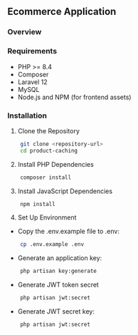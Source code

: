 ## Ecommerce Application

### Overview

### Requirements

- PHP >= 8.4
- Composer
- Laravel 12
- MySQL
- Node.js and NPM (for frontend assets)

### Installation

1. Clone the Repository

```bash
    git clone <repository-url>
    cd product-caching
```
2. Install PHP Dependencies

```bash
    composer install
```
3. Install JavaScript Dependencies

```bash
    npm install
```

4. Set Up Environment
- Copy the .env.example file to .env:

```bash
    cp .env.example .env
```
- Generate an application key:
```bash
    php artisan key:generate
```

- Generate JWT token secret
```bash
    php artisan jwt:secret
```

- Generate JWT secret key:
```bash
    php artisan jwt:secret
```